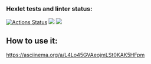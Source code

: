 ### Hexlet tests and linter status:
[![Actions Status](https://github.com/MarieTask/java-project-71/workflows/hexlet-check/badge.svg)](https://github.com/MarieTask/java-project-71/actions) <a href="https://codeclimate.com/github/MarieTask/java-project-71/maintainability"><img src="https://api.codeclimate.com/v1/badges/008809d137859f906e03/maintainability" /></a> <a href="https://codeclimate.com/github/MarieTask/java-project-71/test_coverage"><img src="https://api.codeclimate.com/v1/badges/008809d137859f906e03/test_coverage" /></a>

## How to use it:
https://asciinema.org/a/L4Lo45GVAeojmLSt0KAK5HFpm
